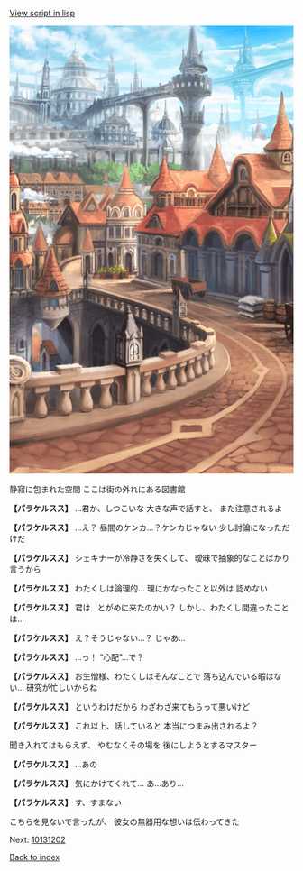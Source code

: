 [View script in lisp](../scripts/10131201.txt)

![town.png](../images/backgrounds/town.png)

静寂に包まれた空間
ここは街の外れにある図書館

**【パラケルスス】**
…君か、しつこいな
大きな声で話すと、
また注意されるよ

**【パラケルスス】**
…え？
昼間のケンカ…？ケンカじゃない
少し討論になっただけだ

**【パラケルスス】**
シェキナーが冷静さを失くして、
曖昧で抽象的なことばかり言うから

**【パラケルスス】**
わたくしは論理的…
理にかなったこと以外は
認めない

**【パラケルスス】**
君は…とがめに来たのかい？
しかし、わたくし間違ったことは…

**【パラケルスス】**
え？そうじゃない…？
じゃあ…

**【パラケルスス】**
…っ！
“心配”…で？

**【パラケルスス】**
お生憎様、わたくしはそんなことで
落ち込んでいる暇はない…
研究が忙しいからね

**【パラケルスス】**
というわけだから
わざわざ来てもらって悪いけど

**【パラケルスス】**
これ以上、話していると
本当につまみ出されるよ？

聞き入れてはもらえず、
やむなくその場を
後にしようとするマスター

**【パラケルスス】**
…あの

**【パラケルスス】**
気にかけてくれて…
あ…あり…

**【パラケルスス】**
す、すまない

こちらを見ないで言ったが、
彼女の無器用な想いは伝わってきた

Next: [10131202](10131202.md)

[Back to index](index.md)
